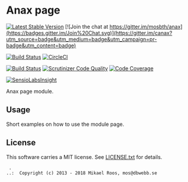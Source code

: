 Anax page
==================================

[![Latest Stable Version](https://poser.pugx.org/anax/page/v/stable)](https://packagist.org/packages/anax/page)
[![Join the chat at https://gitter.im/mosbth/anax](https://badges.gitter.im/Join%20Chat.svg)](https://gitter.im/canax?utm_source=badge&utm_medium=badge&utm_campaign=pr-badge&utm_content=badge)

[![Build Status](https://travis-ci.org/canax/page.svg?branch=master)](https://travis-ci.org/canax/page)
[![CircleCI](https://circleci.com/gh/canax/page.svg?style=svg)](https://circleci.com/gh/canax/page)

[![Build Status](https://scrutinizer-ci.com/g/canax/page/badges/build.png?b=master)](https://scrutinizer-ci.com/g/canax/page/build-status/master)
[![Scrutinizer Code Quality](https://scrutinizer-ci.com/g/canax/page/badges/quality-score.png?b=master)](https://scrutinizer-ci.com/g/canax/page/?branch=master)
[![Code Coverage](https://scrutinizer-ci.com/g/canax/page/badges/coverage.png?b=master)](https://scrutinizer-ci.com/g/canax/page/?branch=master)

[![SensioLabsInsight](https://insight.sensiolabs.com/projects/067df5c1-e2f6-4f2e-b479-79cfe511ae7c/mini.png)](https://insight.sensiolabs.com/projects/067df5c1-e2f6-4f2e-b479-79cfe511ae7c)

Anax page module.



Usage
------------------

Short examples on how to use the module page.



License
------------------

This software carries a MIT license. See [LICENSE.txt](LICENSE.txt) for details.



```
 .  
..:  Copyright (c) 2013 - 2018 Mikael Roos, mos@dbwebb.se
```
